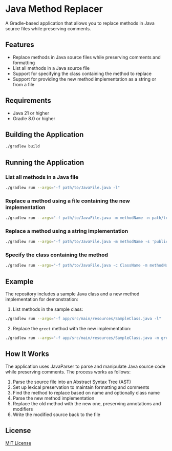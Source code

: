 # Java Method Replacer

A Gradle-based application that allows you to replace methods in Java source files while preserving comments.

## Features

- Replace methods in Java source files while preserving comments and formatting
- List all methods in a Java source file
- Support for specifying the class containing the method to replace
- Support for providing the new method implementation as a string or from a file

## Requirements

- Java 21 or higher
- Gradle 8.0 or higher

## Building the Application

```bash
./gradlew build
```

## Running the Application

### List all methods in a Java file

```bash
./gradlew run --args="-f path/to/JavaFile.java -l"
```

### Replace a method using a file containing the new implementation

```bash
./gradlew run --args="-f path/to/JavaFile.java -m methodName -n path/to/NewMethodFile.java"
```

### Replace a method using a string implementation

```bash
./gradlew run --args="-f path/to/JavaFile.java -m methodName -s 'public void methodName() { System.out.println(\"New implementation\"); }'"
```

### Specify the class containing the method

```bash
./gradlew run --args="-f path/to/JavaFile.java -c ClassName -m methodName -n path/to/NewMethodFile.java"
```

## Example

The repository includes a sample Java class and a new method implementation for demonstration:

1. List methods in the sample class:

```bash
./gradlew run --args="-f app/src/main/resources/SampleClass.java -l"
```

2. Replace the `greet` method with the new implementation:

```bash
./gradlew run --args="-f app/src/main/resources/SampleClass.java -m greet -n app/src/main/resources/NewGreetMethod.java"
```

## How It Works

The application uses JavaParser to parse and manipulate Java source code while preserving comments. The process works as follows:

1. Parse the source file into an Abstract Syntax Tree (AST)
2. Set up lexical preservation to maintain formatting and comments
3. Find the method to replace based on name and optionally class name
4. Parse the new method implementation
5. Replace the old method with the new one, preserving annotations and modifiers
6. Write the modified source back to the file

## License

[MIT License](LICENSE)
